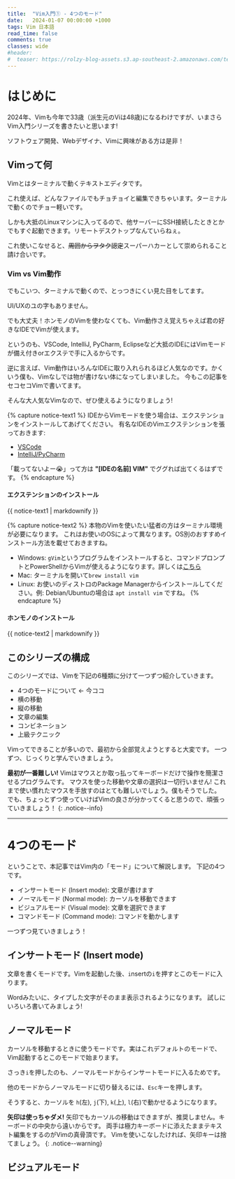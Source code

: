 ```yaml
---
title:  "Vim入門① - 4つのモード"
date:   2024-01-07 00:00:00 +1000
tags: Vim 日本語
read_time: false
comments: true
classes: wide
#header: 
#  teaser: https://rolzy-blog-assets.s3.ap-southeast-2.amazonaws.com/teaser-images/gha-docker-cache.png
---
```


# はじめに
2024年、Vimも今年で33歳（派生元のViは48歳)になるわけですが、いまさらVim入門シリーズを書きたいと思います!

ソフトウェア開発、Webデザイナ、Vimに興味がある方は是非！

## Vimって何
Vimとはターミナルで動くテキストエディタです。

これ使えば、どんなファイルでもチョチョイと編集できちゃいます。ターミナルで動くのでチョー軽いです。

しかも大抵のLinuxマシンに入ってるので、他サーバーにSSH接続したときとかでもすぐ起動できます。リモートデスクトップなんていらねぇ。

これ使いこなせると、~~周囲からヲタク認定~~スーパーハカーとして崇められること請け合いです。

### Vim vs Vim動作
でもこいつ、ターミナルで動くので、とっつきにくい見た目をしてます。

UI/UXのユの字もありません。

でも大丈夫！ホンモノのVimを使わなくても、Vim動作さえ覚えちゃえば君の好きなIDEでVimが使えます。

というのも、VSCode, IntelliJ, PyCharm, Eclipseなど大抵のIDEにはVimモードが備え付きorエクステで手に入るからです。

逆に言えば、Vim動作はいろんなIDEに取り入れられるほど人気なのです。かくいう僕も、Vimなしでは物が書けない体になってしまいました。 今もこの記事をセコセコVimで書いてます。

そんな大人気なVimなので、ぜひ使えるようになりましょう!

{% capture notice-text1 %}
IDEからVimモードを使う場合は、エクステンションをインストールしてあげてください。
有名なIDEのVimエクステンションを張っておきます: 
- [VSCode](https://marketplace.visualstudio.com/items?itemName=vscodevim.vim) 
- [IntelliJ/PyCharm](https://plugins.jetbrains.com/plugin/164-ideavim)

「載ってないよー😭」って方は **"[IDEの名前] VIM"** でググれば出てくるはずです。
{% endcapture %}

<div class="notice--info">
  <h4 class="no_toc">エクステンションのインストール</h4>
  {{ notice-text1 | markdownify }}
</div>

{% capture notice-text2 %}
本物のVimを使いたい猛者の方はターミナル環境が必要になります。
これはお使いのOSによって異なります。OS別のおすすめインストール方法を載せておきますね。
- Windows: `gVim`というプログラムをインストールすると、コマンドプロンプトとPowerShellからVimが使えるようになります。詳しくは[こちら](https://web.yokkaichi-u.ac.jp/yucc/archives/2205)
- Mac: ターミナルを開いて`brew install vim`
- Linux: お使いのディストロのPackage Managerからインストールしてください。例: Debian/Ubuntuの場合は `apt install vim` ですね。
{% endcapture %}

<div class="notice--warning">
  <h4 class="no_toc">ホンモノのインストール</h4>
  {{ notice-text2 | markdownify }}
</div>

## このシリーズの構成
このシリーズでは、Vimを下記の6種類に分けて一つずつ紹介していきます。
- 4つのモードについて <- 今ココ
- 横の移動
- 縦の移動
- 文章の編集
- コンビネーション
- 上級テクニック

Vimってできることが多いので、最初から全部覚えようとすると大変です。
一つずつ、じっくりと学んでいきましょう。

**最初が一番難しい!**
Vimはマウスとか取っ払ってキーボードだけで操作を簡潔させるプログラムです。
マウスを使った移動や文章の選択は一切行いません!
これまで使い慣れたマウスを手放すのはとても難しいでしょう。僕もそうでした。
でも、ちょっとずつ使っていけばVimの良さが分かってくると思うので、頑張っていきましょう！
{: .notice--info}

___ 

# 4つのモード
ということで、本記事ではVim内の「モード」について解説します。
下記の4つです。
- インサートモード (Insert mode): 文章が書けます
- ノーマルモード (Normal mode): カーソルを移動できます
- ビジュアルモード (Visual mode): 文章を選択できます
- コマンドモード (Command mode): コマンドを動かします

一つずつ見ていきましょう！

## インサートモード (Insert mode)
文章を書くモードです。Vimを起動した後、`i`nsertの`i`を押すとこのモードに入ります。

Wordみたいに、タイプした文字がそのまま表示されるようになります。 試しにいろいろ書いてみましょう!

## ノーマルモード
カーソルを移動するときに使うモードです。実はこれデフォルトのモードで、Vim起動するとこのモードで始まります。

さっき`i`を押したのも、ノーマルモードからインサートモードに入るためです。

他のモードからノーマルモードに切り替えるには、`Esc`キーを押します。

そうすると、カーソルを `h`(左), `j`(下), `k`(上), `l`(右)で動かせるようになります。

**矢印は使っちゃダメ!**
矢印でもカーソルの移動はできますが、推奨しません。キーボードの中央から遠いからです。
両手は極力キーボードに添えたままテキスト編集をするのがVimの真骨頂です。
Vimを使いこなしたければ、矢印キーは捨てましょう。
{: .notice--warning}

## ビジュアルモード

<!-- 
- モードについて
    - ノーマルモード: デフォ
    - insert: 物が欠けるよやったね 
    - visual: 物が選択できるよやったね
    - command: ":"を押してコマンドを動かそう。まずは"w"
- ノーマルモード
    - 移動hjkl
    - w,b
    - motion
    - count + motion
        - relative line numbers
    - command
        - d, u
- インサートモード
    - i vs a
- ビジュアルmo-do
    - motion全部使えます
    - y and p
    - shift-V で開業もコピー
    - vしたあとにｐで上書き
    - dもコピーするよ（cutだよ)
    - y5j

-->
